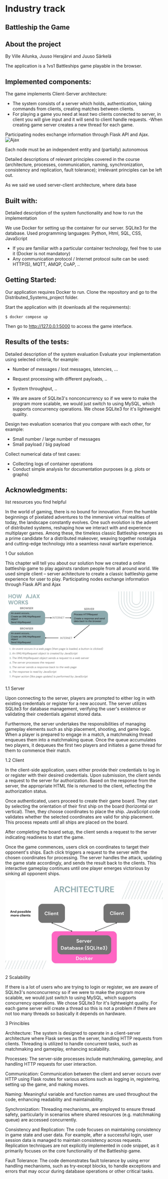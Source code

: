 # Industry track

## Battleship the Game

## About the project
By Ville Ailunka, Juuso Herajärvi and Juuso Särkelä

The application is a 1vs1 Battleships game playable in the browser.

## Implemented components:
The game implements Client-Server architecture:
- The system consists of a server which holds, authentication, taking commands from clients, creating matches between clients.
- For playing a game you need at least two clients connected to server, in client you will give input and it will send to client handle requests.
    -When creating game server creates a new thread for each game.

Participating nodes exchange information through Flask API and Ajax.
![Ajax](../.img/ajax.jpg)


Each node must be an independent entity and (partially) autonomous


Detailed descriptions of relevant principles covered in the course (architecture, processes, communication, naming, synchronization, consistency and replication, fault tolerance); irrelevant principles can be left out.

As we said we used server-client architecture, where data base

## Built with:
Detailed description of the system functionality and how to run the implementation

We use Docker for setting up the container for our server.
SQLite3 for the database.
Used programming languages: Python, Html, SQL, CSS, JavaScript

- If you are familiar with a particular container technology, feel free to use it (Docker is not mandatory)
- Any communication protocol / Internet protocol suite can be used: HTTP(S), MQTT, AMQP, CoAP, ..

## Getting Started:
Our application requires Docker to run.
Clone the repository and go to the Distributed_Systems_project folder.

Start the application with (it downloads all the requirements):
```console
$ docker compose up
```

Then go to http://127.0.0.1:5000 to access the game interface.


## Results of the tests:
Detailed description of the system evaluation
Evaluate your implementation using selected criteria, for example:
- Number of messages / lost messages, latencies, ...
- Request processing with different payloads, ..
- System throughput, ..

- We are aware of SQLite3's nonconcurrency so if we were to make the program more scalable, we would just switch to using MySQL, which supports concurrency operations. We chose SQLite3 for it's lightweight quality.


Design two evaluation scenarios that you compare with each other, for example:
- Small number / large number of messages
- Small payload / big payload

Collect numerical data of test cases:
- Collecting logs of container operations
- Conduct simple analysis for documentation purposes (e.g. plots or graphs)

## Acknowledgments:
list resources you find helpful




In the world of gaming, there is no bound for innovation. From the humble beginnings of pixelated adventures to the immersive virtual realities of today, the landscape constantly evolves. One such evolution is the advent of distributed systems, reshaping how we interact with and experience multiplayer games. Among these, the timeless classic Battleship emerges as a prime candidate for a distributed makeover, weaving together nostalgia and cutting-edge technology into a seamless naval warfare experience.

1  Our solution

This chapter will tell you about our solution how we created a online battleship game to play againsts random people from all around world. We used simple client – server achitecture to create a classic battleship game experience for user to play. Participating nodes exchange information through Flask API and Ajax

![Ajax](./.img/ajax.jpg)

1.1	Server

Upon connecting to the server, players are prompted to either log in with existing credentials or register for a new account. The server utilizes SQLite3 for database management, verifying the user's existence or validating their credentials against stored data.

Furthermore, the server undertakes the responsibilities of managing gameplay elements such as ship placement, shooting, and game logic. When a player is prepared to engage in a match, a matchmaking thread enqueues them into a matchmaking queue. Once the queue accumulates two players, it dequeues the first two players and initiates a game thread for them to commence their match.

1.2	Client

In the client-side application, users either provide their credentials to log in or register with their desired credentials. Upon submission, the client sends a request to the server for authorization. Based on the response from the server, the appropriate HTML file is returned to the client, reflecting the authorization status.

Once authenticated, users proceed to create their game board. They start by selecting the orientation of their first ship on the board (horizontal or vertical). Then, they choose coordinates to place the ship. JavaScript code validates whether the selected coordinates are valid for ship placement. This process repeats until all ships are placed on the board.

After completing the board setup, the client sends a request to the server indicating readiness to start the game.

Once the game commences, users click on coordinates to target their opponent's ships. Each click triggers a request to the server with the chosen coordinates for processing. The server handles the attack, updating the game state accordingly, and sends the result back to the clients. This interactive gameplay continues until one player emerges victorious by sinking all opponent ships.


![Ajax](./.img/Architecture.jpg)


2 Scalability

If there is a lot of users who are trying to login or register, we are aware of SQLite3's nonconcurrency so if we were to make the program more scalable, we would just switch to using MySQL, which supports concurrency operations. We chose SQLite3 for it's lightweight quality. For each game server will create a thread so this is not a problem if there are not too many threads so basically it depends on hardware.



3 Princibles

Architecture:
The system is designed to operate in a client-server architecture where Flask serves as the server, handling HTTP requests from clients.
Threading is utilized to handle concurrent tasks, such as matchmaking and gameplay, enhancing scalability.

Processes:
The server-side processes include matchmaking, gameplay, and handling HTTP requests for user interaction.

Communication:
Communication between the client and server occurs over HTTP using Flask routes for various actions such as logging in, registering, setting up the game, and making moves.

Naming:
Meaningful variable and function names are used throughout the code, enhancing readability and maintainability.

Synchronization:
Threading mechanisms, are employed to ensure thread safety, particularly in scenarios where shared resources (e.g. matchmaking queue) are accessed concurrently.

Consistency and Replication:
The code focuses on maintaining consistency in game state and user data. For example, after a successful login, user session data is managed to maintain consistency across requests. Replication techniques are not explicitly implemented in code snippet, as it primarily focuses on the core functionality of the Battleship game.

Fault Tolerance:
The code demonstrates fault tolerance by using error handling mechanisms, such as try-except blocks, to handle exceptions and errors that may occur during database operations or other critical tasks.
